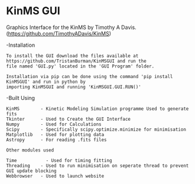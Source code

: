 # KinMS GUI
Graphics Interface for the KinMS by Timothy A Davis. (https://github.com/TimothyADavis/KinMS)


-Installation
	
	To install the GUI download the files available at https://github.com/TristanBurman/KinMSGUI and run the 
	file named 'GUI.py' located in the 'GUI Program' folder.
	
	Installation via pip can be done using the command 'pip install KinMSGUI' and run in python by 
	importing KinMSGUI and running 'KinMSGUI.GUI.RUN()'
 
 
-Built Using

	KinMS 	     - Kinetic Modeling Simulation programme Used to generate fits 
	Tkinter	     - Used to Create the GUI Interface
	Numpy 	     - Used for Calculations 
	Scipy 	     - Specifically scipy.optimize.minimize for minimisation
	Matplotlib   - Used for plotting data
	Astropy      - For reading .fits files

	Other modules used

	Time	       - Used for timing fitting 
	Threading    - Used to run minimisation on seperate thread to prevent GUI update blocking
	Webbrowser   - Used to launch website

